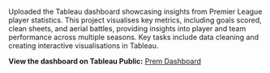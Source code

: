 Uploaded the Tableau dashboard showcasing insights from Premier League player statistics. This project visualises key metrics, including goals scored, clean sheets, and aerial battles, providing insights into player and team performance across multiple seasons. Key tasks include data cleaning and creating interactive visualisations in Tableau.

**View the dashboard on Tableau Public:** [Prem Dashboard](https://public.tableau.com/app/profile/nirosan.vijayakumar/viz/PremierLeagueData_17296357148740/Dashboard1)
